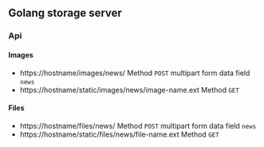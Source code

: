 ## Golang storage server
### Api
#### Images
* https://hostname/images/news/ Method `POST` multipart form data field `news`
* https://hostname/static/images/news/image-name.ext Method `GET`
#### Files
* https://hostname/files/news/ Method `POST` multipart form data field `news`
* https://hostname/static/files/news/file-name.ext Method `GET`
